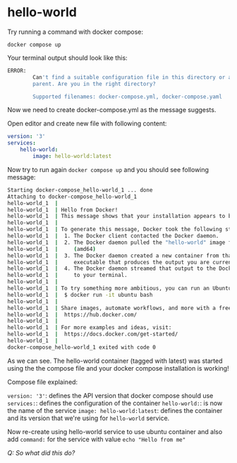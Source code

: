 # hello-world

Try running a command with docker compose:

`docker compose up`

Your terminal output should look like this:

```bash
ERROR:
        Can't find a suitable configuration file in this directory or any
        parent. Are you in the right directory?

        Supported filenames: docker-compose.yml, docker-compose.yaml
```
Now we need to create docker-compose.yml as the message suggests.

Open editor and create new file with following content:

```yml
version: '3'
services:
    hello-world:
        image: hello-world:latest
```

Now try to run again `docker compose up` and you should see following message:

```bash
Starting docker-compose_hello-world_1 ... done
Attaching to docker-compose_hello-world_1
hello-world_1  |
hello-world_1  | Hello from Docker!
hello-world_1  | This message shows that your installation appears to be working correctly.
hello-world_1  |
hello-world_1  | To generate this message, Docker took the following steps:
hello-world_1  |  1. The Docker client contacted the Docker daemon.
hello-world_1  |  2. The Docker daemon pulled the "hello-world" image from the Docker Hub.
hello-world_1  |     (amd64)
hello-world_1  |  3. The Docker daemon created a new container from that image which runs the
hello-world_1  |     executable that produces the output you are currently reading.
hello-world_1  |  4. The Docker daemon streamed that output to the Docker client, which sent it
hello-world_1  |     to your terminal.
hello-world_1  |
hello-world_1  | To try something more ambitious, you can run an Ubuntu container with:
hello-world_1  |  $ docker run -it ubuntu bash
hello-world_1  |
hello-world_1  | Share images, automate workflows, and more with a free Docker ID:
hello-world_1  |  https://hub.docker.com/
hello-world_1  |
hello-world_1  | For more examples and ideas, visit:
hello-world_1  |  https://docs.docker.com/get-started/
hello-world_1  |
docker-compose_hello-world_1 exited with code 0
```

As we can see. The hello-world container (tagged with latest) was started using the the compose file and your docker compose installation is working!

Compose file explained:

`version: '3'`: defines the API version that docker compose should use
`services:`:  defines the configuration of the container
`hello-world:`: is now the name of the service
`image: hello-world:latest`: defines the container and its version that we're using for `hello-world` service.

Now re-create using hello-world service to use ubuntu container and also add `command:` for the service with value `echo "Hello from me"`

_*Q: So what did this do?*_
